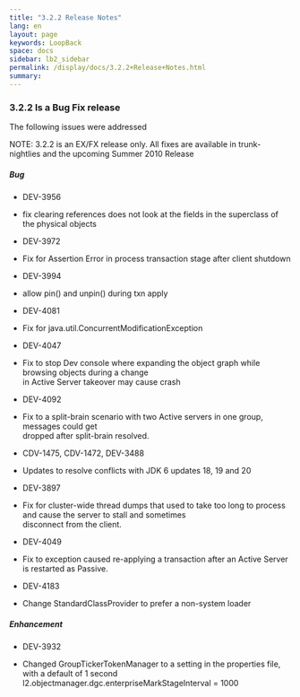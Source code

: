 ```yaml
---
title: "3.2.2 Release Notes"
lang: en
layout: page
keywords: LoopBack
space: docs
sidebar: lb2_sidebar
permalink: /display/docs/3.2.2+Release+Notes.html
summary:
---
```


### 3.2.2 Is a Bug Fix release

The following issues were addressed

NOTE: 3.2.2 is an EX/FX release only. All fixes are available in trunk-nightlies and the upcoming Summer 2010 Release

##### Bug

*   DEV-3956

*   fix clearing references does not look at the fields in the superclass of the physical objects

*   DEV-3972

*   Fix for Assertion Error in process transaction stage after client shutdown

*   DEV-3994

*   allow pin() and unpin() during txn apply

*   DEV-4081

*   Fix for java.util.ConcurrentModificationException

*   DEV-4047

*   Fix to stop Dev console where expanding the object graph while browsing objects during a change  
    in Active Server takeover may cause crash

*   DEV-4092

*   Fix to a split-brain scenario with two Active servers in one group, messages could get  
    dropped after split-brain resolved.

*   CDV-1475, CDV-1472, DEV-3488

*   Updates to resolve conflicts with JDK 6 updates 18, 19 and 20

*   DEV-3897

*   Fix for cluster-wide thread dumps that used to take too long to process and cause the server to stall and sometimes  
    disconnect from the client.

*   DEV-4049

*   Fix to exception caused re-applying a transaction after an Active Server is restarted as Passive.

*   DEV-4183

*   Change StandardClassProvider to prefer a non-system loader

##### Enhancement

*   DEV-3932

*   Changed GroupTickerTokenManager to a setting in the properties file, with a default of 1 second  
    l2.objectmanager.dgc.enterpriseMarkStageInterval = 1000